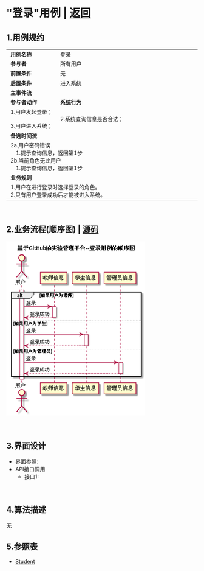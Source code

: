 # "登录"用例 | [返回](../README.md#6)

## 1.用例规约

<table>
    <tr>
        <td width="150"> <b>&nbsp;用例名称</b></td>
        <td colspan="2" width="700">&nbsp;登录</td>
    </tr>
    <tr>
        <td width="150"> <b>&nbsp;参与者</b></td>
        <td colspan="2" width="700">&nbsp;所有用户</td>
    </tr>
    <tr>
        <td width="150"> <b>&nbsp;前置条件</b></td>
        <td colspan="2" width="700">&nbsp;无</td>
    </tr>
    <tr>
        <td width="150"> <b>&nbsp;后置条件</b></td>
        <td colspan="2" width="700">&nbsp;进入系统</td>
    </tr>
    <tr>
        <td colspan="3" width="200"> <b>&nbsp;主事件流</b></td>
    </tr>
    <tr>
        <td colspan="2" width="180"> <b>&nbsp;参与者动作</b></td>
        <td width="410"> <b>&nbsp;系统行为</b></td>
    </tr>
    <tr>
        <td colspan="2" width="180">
            <span>&nbsp;1.用户发起登录；</span>
            <br>
            <span>&nbsp;</span>
            <br>
            <span>&nbsp;3.用户进入系统；</span> 
        </td>
        <td width="480">
            <span>&nbsp;</span>
            <br>
            <span>&nbsp;2.系统查询信息是否合法；</span>
            <br>
            <span>&nbsp;</span>
        </td>
    </tr>
    <tr>
        <td colspan="3" width="200"> <b>&nbsp;备选时间流</b></td>
    </tr>
    <tr>
        <td colspan="3" width="200">
            <span>&nbsp;2a.用户密码错误</span>
            <br>
            <span>&nbsp;&emsp;1.提示查询信息，返回第1步</span>
            <br>
            <span>&nbsp;2b.当前角色无此用户</span>
            <br>
            <span>&nbsp;&emsp;1.提示查询信息，返回第1步</span>
        </td>
    </tr>
    <tr>
        <td colspan="3" width="200"> <b>&nbsp;业务规则</b></td>
    </tr>
    <tr>
        <td colspan="3" width="200">
            <span>&nbsp;1.用户在进行登录时选择登录的角色。</span>
            <br>
            <span>&nbsp;2.只有用户登录成功后才能被进入系统。</span>
        </td>
    </tr>
</table>

<br>

## 2.业务流程(顺序图) | [源码](../puml/LoginInfo.puml)
![img](../picture/LoginInfoSe.png)

<br>

## 3.界面设计
* 界面参照:
* API接口调用
    * 接口1:
    
    
<br>

## 4.算法描述
无

## 5.参照表
* [Student](../Markdown/DataBase.md#students表学生表)